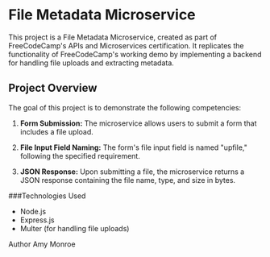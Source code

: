 # File Metadata Microservice

This project is a File Metadata Microservice, created as part of FreeCodeCamp's APIs and Microservices certification. It replicates the functionality of FreeCodeCamp's working demo by implementing a backend for handling file uploads and extracting metadata.

## Project Overview

The goal of this project is to demonstrate the following competencies:

1. **Form Submission:** The microservice allows users to submit a form that includes a file upload.

2. **File Input Field Naming:** The form's file input field is named "upfile," following the specified requirement.

3. **JSON Response:** Upon submitting a file, the microservice returns a JSON response containing the file name, type, and size in bytes.


###Technologies Used

* Node.js
* Express.js
* Multer (for handling file uploads)

Author
Amy Monroe
